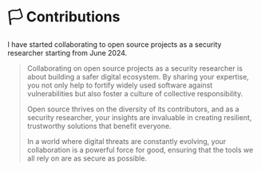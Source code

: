 # 🏳️ Contributions

I have started collaborating to open source projects as a security researcher starting from June 2024.

> Collaborating on open source projects as a security researcher is about building a safer digital ecosystem. By sharing your expertise, you not only help to fortify widely used software against vulnerabilities but also foster a culture of collective responsibility.
>
> Open source thrives on the diversity of its contributors, and as a security researcher, your insights are invaluable in creating resilient, trustworthy solutions that benefit everyone.&#x20;
>
> In a world where digital threats are constantly evolving, your collaboration is a powerful force for good, ensuring that the tools we all rely on are as secure as possible.
